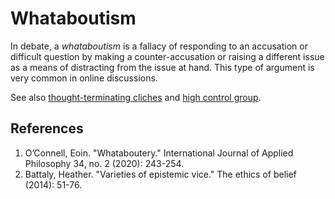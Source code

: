 # Whataboutism
In debate, a *whataboutism* is a fallacy of responding to an accusation or difficult question by making a counter-accusation or raising a different issue as a means of distracting from the issue at hand. This type of argument is very common in online discussions.

See also [thought-terminating cliches](thought-terminating-cliches.md) and [high control group](high-control-group.md).

## References
1. O’Connell, Eoin. "Whataboutery." International Journal of Applied Philosophy 34, no. 2 (2020): 243-254.
1. Battaly, Heather. "Varieties of epistemic vice." The ethics of belief (2014): 51-76.